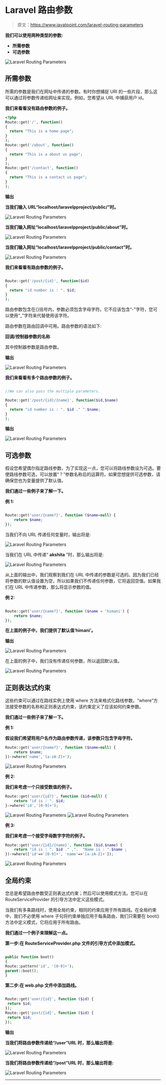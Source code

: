 # Laravel 路由参数

> 原文：<https://www.javatpoint.com/laravel-routing-parameters>

**我们可以使用两种类型的参数:**

*   **所需参数**
*   **可选参数**

![Laravel Routing Parameters](img/6f97b7b29136e98d4347f51d11a2cb72.png)

## 所需参数

所需的参数是我们在网址中传递的参数。有时你想捕捉 URI 的一些片段，那么这可以通过将参数传递给网址来实现。例如，您希望从 URL 中捕获用户 id。

**我们来看看没有路由参数的例子。**

```php
<?php
Route::get('/', function()
{
  return "This is a home page"; 
}
);
Route::get('/about', function()
{
  return "This is a about us page"; 
}
);
Route::get('/contact', function()
{
  return "This is a contact us page"; 
}
);

```

**输出**

**当我们输入 URL“localhost/laravelpproject/public/”时。**

![Laravel Routing Parameters](img/14654c29362ce00b5aeba5d5a07df006.png)

**当我们输入网址“localhost/laravelpproject/public/about”时。**

![Laravel Routing Parameters](img/ff8268c695c8551d376dcd1204f7fb31.png)

**当我们输入网址“localhost/laravelpproject/public/contact”时。**

![Laravel Routing Parameters](img/230646fcea06f054a867793895f3611a.png)

**我们来看看有路由参数的例子。**

```php

Route::get('/post/{id}', function($id)
{
  return "id number is : ". $id; 
}
);

```

路由参数包含在{}括号内，参数必须包含字母字符。它不应该包含“-”字符，您可以使用“_”字符来代替使用该字符。

路由参数在路由回调中可用。路由参数的语法如下:

**回调/控制器参数的名称**

其中控制器参数是路由参数。

**输出**

![Laravel Routing Parameters](img/2c4d4593f20243841a935205e57ed9a8.png)

**我们来看看有多个路由参数的例子。**

```php

//We can also pass the multiple parameters.

Route::get('/post/{id}/{name}', function($id,$name)
{
  return "id number is : ". $id ." ".$name; 
}
);

```

**输出**

![Laravel Routing Parameters](img/c1a5ee3992148bb7548adf4cc0506111.png)

## 可选参数

假设您希望偶尔指定路线参数，为了实现这一点，您可以将路线参数设为可选。要使路线参数可选，可以放置“？”参数名称后的运算符。如果您想提供可选参数，请确保您也为变量提供了默认值。

**我们通过一些例子来了解一下。**

**例 1:**

```php

Route::get('user/{name?}', function ($name=null) {
    return $name;
});

```

当我们不向 URL 传递任何变量时，输出将是:

![Laravel Routing Parameters](img/50841b92dfa3bbf11047cfa05068e4d7.png)

当我们在 URL 中传递“ **akshita** ”时，那么输出将是:

![Laravel Routing Parameters](img/91c1a947f3470941f7ce170cc5fa0617.png)

从上面的输出中，我们观察到我们在 URL 中传递的参数是可选的。因为我们已经将参数的默认值设置为空，所以如果我们不传递任何参数，它将返回空值。如果我们在 URL 中传递参数，那么将显示参数的值。

**例 2:**

```php

Route::get('user/{name?}', function ($name = 'himani') {
    return $name;
});

```

**在上面的例子中，我们提供了默认值‘himani’。**

**输出**

![Laravel Routing Parameters](img/b3c543fce0818a92987518253c393e5e.png)

在上面的例子中，我们没有传递任何参数，所以返回默认值。

![Laravel Routing Parameters](img/798f3e840846fd14873b378775ded32d.png)

## 正则表达式约束

这些约束可以通过在路线实例上使用 where 方法来格式化路线参数。“where”方法接受参数的名称和正则表达式约束，该约束定义了应该如何约束参数。

**我们通过一些例子来了解一下。**

**例 1:**

**假设我们希望将用户名作为路由参数传递，该参数只包含字母字符。**

```php
Route::get('user/{name?}', function ($name=null) {
    return $name;
})->where('name','[a-zA-Z]+');

```

![Laravel Routing Parameters](img/03b7799f30f7ee82649bfe086abc3a17.png)

**例 2:**

**我们来考虑一个只接受数值的例子。**

```php
Route::get('user/{id?}', function ($id=null) {
    return "id is : ". $id;
}->where('id','[0-9]+');

```

![Laravel Routing Parameters](img/a387d6959d57878864b7beddf6e14787.png)
![Laravel Routing Parameters](img/aca65e667ba513036fa0c0cfc30ec58a.png)

**例 3:**

**我们来考虑一个接受字母数字字符的例子。**

```php
Route::get('user/{id}/{name}', function ($id,$name) {
    return "id is : ". $id ." ,".  "Name is : ".$name ;
})->where(['id'=>'[0-9]+', 'name'=>'[a-zA-Z]+']);

```

![Laravel Routing Parameters](img/1f8e53578bda73c825701bb2edefd457.png)

## 全局约束

您总是希望路由参数受正则表达式约束；然后可以使用模式方法。您可以在 RouteServiceProvider 的引导方法中定义这些模式。

当我们有多条路线时，使用全局约束，相同的约束应用于所有路线。在全局约束中，我们不必使用 where 子句将约束单独应用于每条路由，我们只需要在 boot()方法中定义模式，它将应用于所有路由。

**我们通过一个例子来理解这一点。**

**第一步:在 RouteServiceProvider.php 文件的引导方式中添加模式。**

```php

public function boot()
{
Route::pattern('id', '[0-9]+');
parent::boot();
}

```

**第二步:在 web.php 文件中添加路线。**

```php

Route::get('user/{id}', function ($id) {
 return $id;
});
Route::get('post/{id}', function ($id) {
 return $id;
});

```

**输出**

**当我们将路由参数传递给“/user”URL 时，那么输出将是:**

![Laravel Routing Parameters](img/2ed96bf946200a919233d86ca10e0785.png)

**当我们将路由参数传递给“/post”URL 时，那么输出将是:**

![Laravel Routing Parameters](img/886bfb3bc177fcbfdbe98ab21de87013.png)

* * *